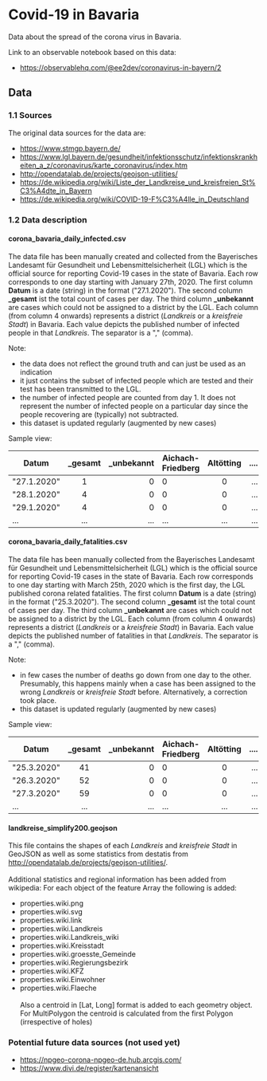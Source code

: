 # Covid-19 in Bavaria
Data about the spread of the corona virus in Bavaria.

Link to an observable notebook based on this data:
- https://observablehq.com/@ee2dev/coronavirus-in-bayern/2

## Data

### 1.1 Sources
The original data sources for the data are:

- https://www.stmgp.bayern.de/
- https://www.lgl.bayern.de/gesundheit/infektionsschutz/infektionskrankheiten_a_z/coronavirus/karte_coronavirus/index.htm
- http://opendatalab.de/projects/geojson-utilities/
- https://de.wikipedia.org/wiki/Liste_der_Landkreise_und_kreisfreien_St%C3%A4dte_in_Bayern
- https://de.wikipedia.org/wiki/COVID-19-F%C3%A4lle_in_Deutschland

### 1.2 Data description

#### corona_bavaria_daily_infected.csv
The data file has been manually created and collected from the Bayerisches Landesamt für Gesundheit und Lebensmittelsicherheit (LGL) which is the official source for reporting Covid-19 cases in the state of Bavaria. Each row corresponds to one day starting with January 27th, 2020. The first column **Datum** is a date (string) in the format ("27.1.2020"). The second column **_gesamt** ist the total count of cases per day. The third column **_unbekannt** are cases which could not be assigned to a district by the LGL. Each column (from column 4 onwards) represents a district (*Landkreis* or a *kreisfreie Stadt*) in Bavaria. Each value depicts the published number of infected people in that *Landkreis*. The separator is a "," (comma).

Note:
- the data does not reflect the ground truth and can just be used as an indication
- it just contains the subset of infected people which are tested and their test has been transmitted to the LGL.
- the number of infected people are counted from day 1. It does not represent the number of infected people on a particular day since the people recovering are (typically) not subtracted.
- this dataset is updated regularly (augmented by new cases)

Sample view:

| Datum        | _gesamt          | _unbekannt  | Aichach-Friedberg	| Altötting  | ....|
| ------------- |:-------------:| -----:| ------------- |:-------------:| -----:|
| "27.1.2020"     | 1 | 0 |0 | 0 |... | 
| "28.1.2020"     | 4 | 0 |0 | 0 |... | 
| "29.1.2020"     | 4 | 0 |0 | 0 |... | 
| ...     | ... |... |... |... |... | 

#### corona_bavaria_daily_fatalities.csv
The data file has been manually collected from the Bayerisches Landesamt für Gesundheit und Lebensmittelsicherheit (LGL) which is the official source for reporting Covid-19 cases in the state of Bavaria. Each row corresponds to one day starting with March 25th, 2020 which is the first day, the LGL published corona related fatalities. The first column **Datum** is a date (string) in the format ("25.3.2020"). The second column **_gesamt** ist the total count of cases per day. The third column **_unbekannt** are cases which could not be assigned to a district by the LGL. Each column (from column 4 onwards) represents a district (*Landkreis* or a *kreisfreie Stadt*) in Bavaria. Each value depicts the published number of fatalities in that *Landkreis*. The separator is a "," (comma).

Note:
- in few cases the number of deaths go down from one day to the other. Presumably, this happens mainly when a case has been assigned to the wrong *Landkreis* or *kreisfreie Stadt* before. Alternatively, a correction took place.
- this dataset is updated regularly (augmented by new cases)

Sample view:

| Datum        | _gesamt          | _unbekannt  | Aichach-Friedberg	| Altötting  | ....|
| ------------- |:-------------:| -----:| ------------- |:-------------:| -----:|
| "25.3.2020"     | 41 | 0 |0 | 0 |...| 
| "26.3.2020"     | 52 | 0 |0 | 0 |...| 
| "27.3.2020"     | 59 | 0 |0 | 0 |...| 
| ...     | ... |... |... |... |... | 

#### landkreise_simplify200.geojson
This file contains the shapes of each *Landkreis* and *kreisfreie Stadt* in GeoJSON as well as some statistics from destatis from http://opendatalab.de/projects/geojson-utilities/. 
<br><br>
Additional statistics and regional information has been added from wikipedia: For each object of the feature Array the following is added:

- properties.wiki.png
- properties.wiki.svg
- properties.wiki.link
- properties.wiki.Landkreis
- properties.wiki.Landkreis_wiki
- properties.wiki.Kreisstadt
- properties.wiki.groesste_Gemeinde
- properties.wiki.Regierungsbezirk
- properties.wiki.KFZ 
- properties.wiki.Einwohner
- properties.wiki.Flaeche
<br><br>
Also a centroid in [Lat, Long] format is added to each geometry object. For MultiPolygon the centroid is calculated from the first Polygon (irrespective of holes)

### Potential future data sources (not used yet)

- https://npgeo-corona-npgeo-de.hub.arcgis.com/
- https://www.divi.de/register/kartenansicht

